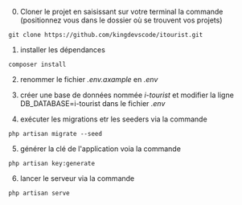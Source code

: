 0) Cloner le projet en saisissant sur votre terminal la commande (positionnez vous dans le dossier où se trouvent vos projets)

```
git clone https://github.com/kingdevscode/itourist.git
```
1) installer les dépendances

```
composer install
```

2) renommer le fichier _.env.axample_ en _.env_

3) créer une base de données nommée _i-tourist_ et modifier la ligne DB_DATABASE=i-tourist dans le fichier _.env_

4) exécuter les migrations etr les seeders via la commande

```
php artisan migrate --seed
```

5) générer la clé de l'application voia la commande

```
php artisan key:generate
```

6) lancer le serveur via la commande

```
php artisan serve
```

